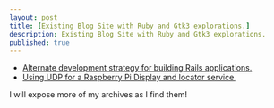 ```yaml
---
layout: post
title: [Existing Blog Site with Ruby and Gtk3 explorations.]
description: Existing Blog Site with Ruby and Gtk3 explorations.
published: true
---
```


* [Alternate development strategy for building Rails applications.](https://skoona.blogspot.com/2016/08/sknservices-alternate-development_11.html)
* [Using UDP for a Raspberry Pi Display and locator service.](https://skoona.blogspot.com/2016/08/raspberry-pi-iot-udp-programming-with.html)

I will expose more of my archives as I find them!



